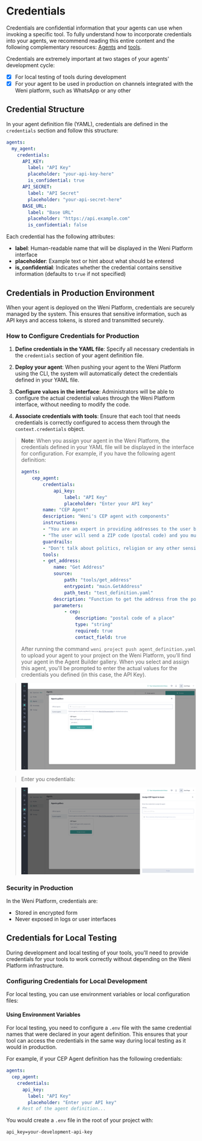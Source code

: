 # Credentials

Credentials are confidential information that your agents can use when invoking a specific tool. To fully understand how to incorporate credentials into your agents, we recommend reading this entire content and the following complementary resources: [Agents](./agents.md) and [tools](./tools.md).

Credentials are extremely important at two stages of your agents' development cycle:

- [x] For local testing of tools during development
- [x] For your agent to be used in production on channels integrated with the Weni platform, such as WhatsApp or any other

## Credential Structure

In your agent definition file (YAML), credentials are defined in the `credentials` section and follow this structure:

```yaml
agents:
  my_agent:
    credentials:
      API_KEY:
        label: "API Key"
        placeholder: "your-api-key-here"
        is_confidential: true
      API_SECRET:
        label: "API Secret"
        placeholder: "your-api-secret-here"
      BASE_URL:
        label: "Base URL"
        placeholder: "https://api.example.com"
        is_confidential: false
```

Each credential has the following attributes:

- **label**: Human-readable name that will be displayed in the Weni Platform interface
- **placeholder**: Example text or hint about what should be entered
- **is_confidential**: Indicates whether the credential contains sensitive information (defaults to `true` if not specified)

## Credentials in Production Environment

When your agent is deployed on the Weni Platform, credentials are securely managed by the system. This ensures that sensitive information, such as API keys and access tokens, is stored and transmitted securely.

### How to Configure Credentials for Production

1. **Define credentials in the YAML file**: Specify all necessary credentials in the `credentials` section of your agent definition file.

2. **Deploy your agent**: When pushing your agent to the Weni Platform using the CLI, the system will automatically detect the credentials defined in your YAML file.

3. **Configure values in the interface**: Administrators will be able to configure the actual credential values through the Weni Platform interface, without needing to modify the code.

4. **Associate credentials with tools**: Ensure that each tool that needs credentials is correctly configured to access them through the `context.credentials` object.

> **Note**: When you assign your agent in the Weni Platform, the credentials defined in your YAML file will be displayed in the interface for configuration. For example, if you have the following agent definition:
> 
> ```yaml
> agents:
>     cep_agent:
>         credentials:
>             api_key:
>                 label: "API Key"
>                 placeholder: "Enter your API key"
>         name: "CEP Agent"
>         description: "Weni's CEP agent with components"
>         instructions:
>         - "You are an expert in providing addresses to the user based on a postal code provided by the user"
>         - "The user will send a ZIP code (postal code) and you must provide the address corresponding to this code."
>         guardrails:
>         - "Don't talk about politics, religion or any other sensitive topic. Keep it neutral."
>         tools:
>         - get_address:
>             name: "Get Address"
>             source:
>                 path: "tools/get_address"
>                 entrypoint: "main.GetAddress"
>                 path_test: "test_definition.yaml"
>             description: "Function to get the address from the postal code"
>             parameters:
>                 - cep:
>                     description: "postal code of a place"
>                     type: "string"
>                     required: true
>                     contact_field: true
> ```
> 
> After running the command `weni project push agent_definition.yaml` to upload your agent to your project on the Weni Platform, you'll find your agent in the Agent Builder gallery. When you select and assign this agent, you'll be prompted to enter the actual values for the credentials you defined (in this case, the API Key).


> ![Agents Gallery](../assets/agent-builder-gallery.png)

> Enter you credentials:

> ![Assign Agent](../assets/agent-builder-assign.png)
### Security in Production

In the Weni Platform, credentials are:

- Stored in encrypted form
- Never exposed in logs or user interfaces

## Credentials for Local Testing

During development and local testing of your tools, you'll need to provide credentials for your tools to work correctly without depending on the Weni Platform infrastructure.

### Configuring Credentials for Local Development

For local testing, you can use environment variables or local configuration files:

#### Using Environment Variables

For local testing, you need to configure a `.env` file with the same credential names that were declared in your agent definition. This ensures that your tool can access the credentials in the same way during local testing as it would in production.

For example, if your CEP Agent definition has the following credentials:

```yaml
agents:
  cep_agent:
    credentials:
      api_key:
        label: "API Key"
        placeholder: "Enter your API key"
    # Rest of the agent definition...
```

You would create a `.env` file in the root of your project with:

```
api_key=your-development-api-key
```